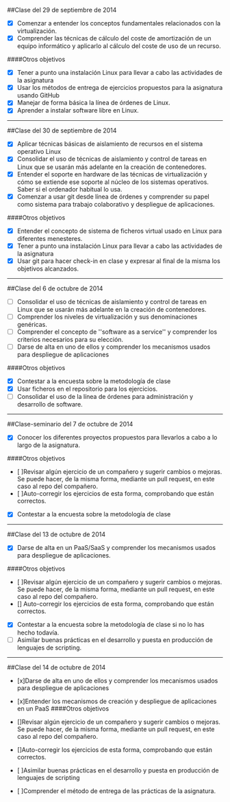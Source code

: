 ##Clase del 29 de septiembre de 2014

- [X] Comenzar a entender los conceptos fundamentales relacionados con la virtualización.  
- [x] Comprender las técnicas de cálculo del coste de amortización de un equipo informático y aplicarlo al cálculo del coste de uso de un recurso.  

####Otros objetivos
- [x] Tener a punto una instalación Linux para llevar a cabo las actividades de la asignatura  
- [x] Usar los métodos de entrega de ejercicios propuestos para la asignatura usando GitHub    
- [x] Manejar de forma básica la línea de órdenes de Linux.  
- [x] Aprender a instalar software libre en Linux.  

***

##Clase del 30 de septiembre de 2014
- [x] Aplicar técnicas básicas de aislamiento de recursos en el sistema operativo Linux  
- [x] Consolidar el uso de técnicas de aislamiento y control de tareas en Linux que se usarán más adelante en la creación de contenedores.  
- [x] Entender el soporte en hardware de las técnicas de virtualización y cómo se extiende ese soporte al núcleo de los sistemas operativos. Saber si el ordenador habitual lo usa.  
- [x] Comenzar a usar git desde línea de órdenes y comprender su papel como sistema para trabajo colaborativo y despliegue de aplicaciones.  

####Otros objetivos

- [x] Entender el concepto de sistema de ficheros virtual usado en Linux para diferentes menesteres.  
- [x] Tener a punto una instalación Linux para llevar a cabo las actividades de la asignatura  
- [x] Usar git para hacer check-in en clase y expresar al final de la misma los objetivos alcanzados.  
***
##Clase del 6 de octubre de 2014

- [ ] Consolidar el uso de técnicas de aislamiento y control de tareas en Linux que se usarán más adelante en la creación de contenedores.  
- [ ] Comprender los niveles de virtualización y sus denominaciones genéricas.  
- [ ] Comprender el concepto de ''software as a service'' y comprender los criterios necesarios para su elección.  
- [ ] Darse de alta en uno de ellos y comprender los mecanismos usados para despliegue de aplicaciones  

####Otros objetivos

- [x] Contestar a la encuesta sobre la metodología de clase 
- [x] Usar ficheros en el repositorio para los ejercicios.  
- [ ] Consolidar el uso de la línea de órdenes para administración y desarrollo de software.  
***
##Clase-seminario del 7 de octubre de 2014

- [x] Conocer los diferentes proyectos propuestos para llevarlos a cabo a lo largo de la asignatura.

####Otros objetivos

- [ ]Revisar algún ejercicio de un compañero y sugerir cambios o mejoras. Se puede hacer, de la misma forma, mediante un pull request, en este caso al repo del compañero.
- [ ]Auto-corregir los ejercicios de esta forma, comprobando que están correctos.
- [x] Contestar a la encuesta sobre la metodología de clase
***
##Clase del 13 de octubre de 2014
- [x] Darse de alta en un PaaS/SaaS y comprender los mecanismos usados para despliegue de aplicaciones.

####Otros objetivos

- [ ]Revisar algún ejercicio de un compañero y sugerir cambios o mejoras. Se puede hacer, de la misma forma, mediante un pull request, en este caso al repo del compañero.
- [] Auto-corregir los ejercicios de esta forma, comprobando que están correctos.
- [x] Contestar a la encuesta sobre la metodología de clase si no lo has hecho todavía.
- [ ] Asimilar buenas prácticas en el desarrollo y puesta en producción de lenguajes de scripting.
***
##Clase del 14 de octubre de 2014

- [x]Darse de alta en uno de ellos y comprender los mecanismos usados para despliegue de aplicaciones
- [x]Entender los mecanismos de creación y despliegue de aplicaciones en un PaaS
####Otros objetivos

- []Revisar algún ejercicio de un compañero y sugerir cambios o mejoras. Se puede hacer, de la misma forma, mediante un pull request, en este caso al repo del compañero.
- []Auto-corregir los ejercicios de esta forma, comprobando que están correctos.
- [ ]Asimilar buenas prácticas en el desarrollo y puesta en producción de lenguajes de scripting
- [ ]Comprender el método de entrega de las prácticas de la asignatura.